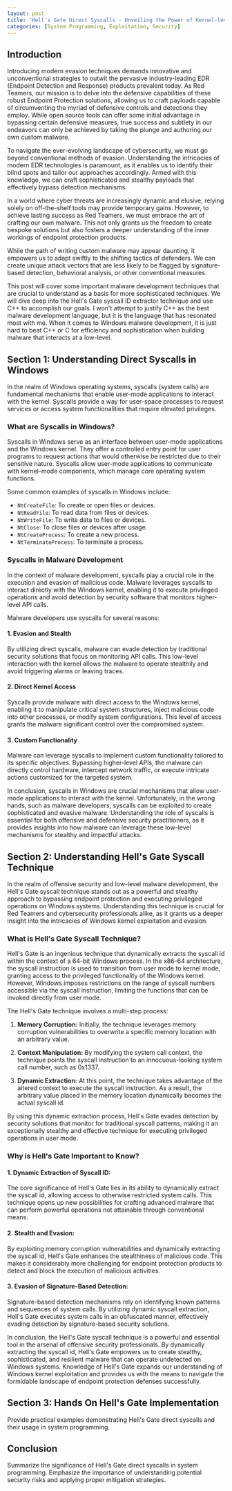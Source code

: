 ```yaml
---
layout: post
title: "Hell's Gate Direct Syscalls - Unveiling the Power of Kernel-level Calls"
categories: [System Programming, Exploitation, Security]
---
```


## Introduction

Introducing modern evasion techniques demands innovative and unconventional strategies to outwit the pervasive industry-leading EDR (Endpoint Detection and Response) products prevalent today. As Red Teamers, our mission is to delve into the defensive capabilities of these robust Endpoint Protection solutions, allowing us to craft payloads capable of circumventing the myriad of defensive controls and detections they employ. While open source tools can offer some initial advantage in bypassing certain defensive measures, true success and subtlety in our endeavors can only be achieved by taking the plunge and authoring our own custom malware.

To navigate the ever-evolving landscape of cybersecurity, we must go beyond conventional methods of evasion. Understanding the intricacies of modern EDR technologies is paramount, as it enables us to identify their blind spots and tailor our approaches accordingly. Armed with this knowledge, we can craft sophisticated and stealthy payloads that effectively bypass detection mechanisms.

In a world where cyber threats are increasingly dynamic and elusive, relying solely on off-the-shelf tools may provide temporary gains. However, to achieve lasting success as Red Teamers, we must embrace the art of crafting our own malware. This not only grants us the freedom to create bespoke solutions but also fosters a deeper understanding of the inner workings of endpoint protection products.

While the path of writing custom malware may appear daunting, it empowers us to adapt swiftly to the shifting tactics of defenders. We can create unique attack vectors that are less likely to be flagged by signature-based detection, behavioral analysis, or other conventional measures.

This post will cover some important malware development techniques that are crucial to understand as a basis for more sophisticated techniques. We will dive deep into the Hell's Gate syscall ID extractor technique and use C++ to accomplish our goals. I won't attempt to justify C++ as the best malware development language, but it is the language that has resonated most with me. When it comes to Windows malware development, it is just hard to beat C++ or C for efficiency and sophistication when building malware that interacts at a low-level.

## Section 1: Understanding Direct Syscalls in Windows

In the realm of Windows operating systems, syscalls (system calls) are fundamental mechanisms that enable user-mode applications to interact with the kernel. Syscalls provide a way for user-space processes to request services or access system functionalities that require elevated privileges.

### What are Syscalls in Windows?

Syscalls in Windows serve as an interface between user-mode applications and the Windows kernel. They offer a controlled entry point for user programs to request actions that would otherwise be restricted due to their sensitive nature. Syscalls allow user-mode applications to communicate with kernel-mode components, which manage core operating system functions.

Some common examples of syscalls in Windows include:

- `NtCreateFile`: To create or open files or devices.
- `NtReadFile`: To read data from files or devices.
- `NtWriteFile`: To write data to files or devices.
- `NtClose`: To close files or devices after usage.
- `NtCreateProcess`: To create a new process.
- `NtTerminateProcess`: To terminate a process.

### Syscalls in Malware Development

In the context of malware development, syscalls play a crucial role in the execution and evasion of malicious code. Malware leverages syscalls to interact directly with the Windows kernel, enabling it to execute privileged operations and avoid detection by security software that monitors higher-level API calls.

Malware developers use syscalls for several reasons:

#### 1. Evasion and Stealth

By utilizing direct syscalls, malware can evade detection by traditional security solutions that focus on monitoring API calls. This low-level interaction with the kernel allows the malware to operate stealthily and avoid triggering alarms or leaving traces.

#### 2. Direct Kernel Access

Syscalls provide malware with direct access to the Windows kernel, enabling it to manipulate critical system structures, inject malicious code into other processes, or modify system configurations. This level of access grants the malware significant control over the compromised system.

#### 3. Custom Functionality

Malware can leverage syscalls to implement custom functionality tailored to its specific objectives. Bypassing higher-level APIs, the malware can directly control hardware, intercept network traffic, or execute intricate actions customized for the targeted system.

In conclusion, syscalls in Windows are crucial mechanisms that allow user-mode applications to interact with the kernel. Unfortunately, in the wrong hands, such as malware developers, syscalls can be exploited to create sophisticated and evasive malware. Understanding the role of syscalls is essential for both offensive and defensive security practitioners, as it provides insights into how malware can leverage these low-level mechanisms for stealthy and impactful attacks.


## Section 2: Understanding Hell's Gate Syscall Technique

In the realm of offensive security and low-level malware development, the Hell's Gate syscall technique stands out as a powerful and stealthy approach to bypassing endpoint protection and executing privileged operations on Windows systems. Understanding this technique is crucial for Red Teamers and cybersecurity professionals alike, as it grants us a deeper insight into the intricacies of Windows kernel exploitation and evasion.

### What is Hell's Gate Syscall Technique?

Hell's Gate is an ingenious technique that dynamically extracts the syscall id within the context of a 64-bit Windows process. In the x86-64 architecture, the syscall instruction is used to transition from user mode to kernel mode, granting access to the privileged functionality of the Windows kernel. However, Windows imposes restrictions on the range of syscall numbers accessible via the syscall instruction, limiting the functions that can be invoked directly from user mode.

The Hell's Gate technique involves a multi-step process:

1. **Memory Corruption:** Initially, the technique leverages memory corruption vulnerabilities to overwrite a specific memory location with an arbitrary value.

2. **Context Manipulation:** By modifying the system call context, the technique points the syscall instruction to an innocuous-looking system call number, such as 0x1337.

3. **Dynamic Extraction:** At this point, the technique takes advantage of the altered context to execute the syscall instruction. As a result, the arbitrary value placed in the memory location dynamically becomes the actual syscall id.

By using this dynamic extraction process, Hell's Gate evades detection by security solutions that monitor for traditional syscall patterns, making it an exceptionally stealthy and effective technique for executing privileged operations in user mode.

### Why is Hell's Gate Important to Know?

#### 1. **Dynamic Extraction of Syscall ID:**

The core significance of Hell's Gate lies in its ability to dynamically extract the syscall id, allowing access to otherwise restricted system calls. This technique opens up new possibilities for crafting advanced malware that can perform powerful operations not attainable through conventional means.

#### 2. **Stealth and Evasion:**

By exploiting memory corruption vulnerabilities and dynamically extracting the syscall id, Hell's Gate enhances the stealthiness of malicious code. This makes it considerably more challenging for endpoint protection products to detect and block the execution of malicious activities.

#### 3. **Evasion of Signature-Based Detection:**

Signature-based detection mechanisms rely on identifying known patterns and sequences of system calls. By utilizing dynamic syscall extraction, Hell's Gate executes system calls in an obfuscated manner, effectively evading detection by signature-based security solutions.

In conclusion, the Hell's Gate syscall technique is a powerful and essential tool in the arsenal of offensive security professionals. By dynamically extracting the syscall id, Hell's Gate empowers us to create stealthy, sophisticated, and resilient malware that can operate undetected on Windows systems. Knowledge of Hell's Gate expands our understanding of Windows kernel exploitation and provides us with the means to navigate the formidable landscape of endpoint protection defenses successfully.


## Section 3: Hands On Hell's Gate Implementation

Provide practical examples demonstrating Hell's Gate direct syscalls and their usage in system programming.

## Conclusion

Summarize the significance of Hell's Gate direct syscalls in system programming.
Emphasize the importance of understanding potential security risks and applying proper mitigation strategies.

